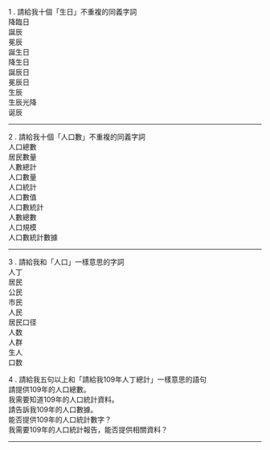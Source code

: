 1 . 請給我十個「生日」不重複的同義字詞  
降臨日  
誕辰  
冕辰  
誕生日  
降生日  
誕辰日  
冕辰日  
生辰  
生辰光降  
诞辰  

------------------------------------------------------  

2 . 請給我十個「人口數」不重複的同義字詞  
人口總數  
居民數量  
人數總計  
人口數量  
人口統計  
人口數值  
人口數統計  
人數總數  
人口規模  
人口數統計數據  

------------------------------------------------------  

3 . 請給我和「人口」一樣意思的字詞  
人丁  
居民  
公民  
市民  
人民  
居民口径  
人数  
人群  
生人  
口数  


4 . 請給我五句以上和「請給我109年人丁總計」一樣意思的語句  
請提供109年的人口總數。  
我需要知道109年的人口統計資料。  
請告訴我109年的人口數據。  
能否提供109年的人口統計數字？  
我需要109年的人口統計報告，能否提供相關資料？  
  
------------------------------------------------------  